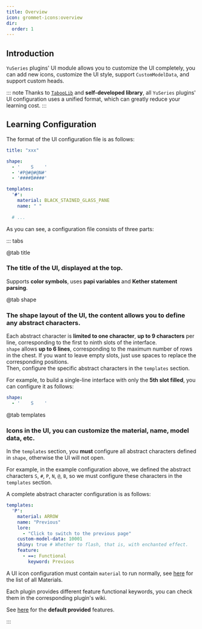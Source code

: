 ```yaml
---
title: Overview
icon: grommet-icons:overview
dir:
  order: 1
---
```


## Introduction

`YuSeries` plugins' UI module allows you to customize the UI completely, you can add new icons, customize the UI style, support `CustomModelData`, and support custom heads.  

::: note
Thanks to [`TabooLib`](https://github.com/TabooLib/TabooLib) and **self-developed library**, all `YuSeries` plugins' UI configuration uses a unified format, which can greatly reduce your learning cost.
:::

## Learning Configuration

The format of the UI configuration file is as follows:

```yaml
title: "xxx"

shape:
  - '    S    '
  - '#P@#@#@N#'
  - '####B####'

templates:
  '#':
    material: BLACK_STAINED_GLASS_PANE
    name: " "
  
  # ...
```

As you can see, a configuration file consists of three parts:

::: tabs

@tab title

### The title of the UI, displayed at the top.  

Supports **color symbols**, uses **papi variables** and **Kether statement parsing**.

@tab shape

### The shape layout of the UI, the content allows you to define any abstract characters.  

Each abstract character is **limited to one character**, **up to 9 characters** per line, corresponding to the first to ninth slots of the interface.  
`shape` allows **up to 6 lines**, corresponding to the maximum number of rows in the chest.
If you want to leave empty slots, just use spaces to replace the corresponding positions.  
Then, configure the specific abstract characters in the `templates` section.

For example, to build a single-line interface with only the **5th slot filled**, you can configure it as follows:
```yaml
shape:
  - '    S    '
```

@tab templates

### Icons in the UI, you can customize the material, name, model data, etc.

In the `templates` section, you **must** configure all abstract characters defined in `shape`, otherwise the UI will not open.

For example, in the example configuration above, we defined the abstract characters `S`, `#`, `P`, `N`, `@`, `B`, so we must configure these characters in the `templates` section.

A complete abstract character configuration is as follows:
```yaml
templates:
  'P':
    material: ARROW
    name: "Previous"
    lore:
      - "Click to switch to the previous page"
    custom-model-data: 10001
    shiny: true # Whether to flash, that is, with enchanted effect.
    feature:
      - ==: Functional
        keyword: Previous
```

A UI icon configuration must contain `material` to run normally, see [here](https://bukkit.windit.net/javadoc/org/bukkit/Material.html) for the list of all Materials.  

Each plugin provides different feature functional keywords, you can check them in the corresponding plugin's wiki.

See [here](./features.md) for the **default provided** features.

:::